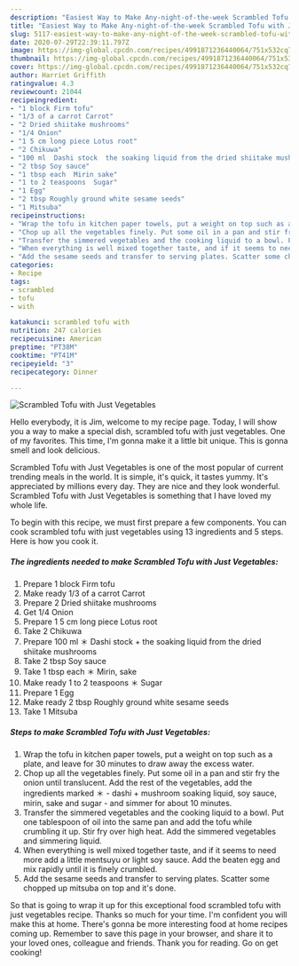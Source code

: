 ```yaml
---
description: "Easiest Way to Make Any-night-of-the-week Scrambled Tofu with Just Vegetables"
title: "Easiest Way to Make Any-night-of-the-week Scrambled Tofu with Just Vegetables"
slug: 5117-easiest-way-to-make-any-night-of-the-week-scrambled-tofu-with-just-vegetables
date: 2020-07-29T22:39:11.797Z
image: https://img-global.cpcdn.com/recipes/4991871236440064/751x532cq70/scrambled-tofu-with-just-vegetables-recipe-main-photo.jpg
thumbnail: https://img-global.cpcdn.com/recipes/4991871236440064/751x532cq70/scrambled-tofu-with-just-vegetables-recipe-main-photo.jpg
cover: https://img-global.cpcdn.com/recipes/4991871236440064/751x532cq70/scrambled-tofu-with-just-vegetables-recipe-main-photo.jpg
author: Harriet Griffith
ratingvalue: 4.3
reviewcount: 21044
recipeingredient:
- "1 block Firm tofu"
- "1/3 of a carrot Carrot"
- "2 Dried shiitake mushrooms"
- "1/4 Onion"
- "1 5 cm long piece Lotus root"
- "2 Chikuwa"
- "100 ml  Dashi stock  the soaking liquid from the dried shiitake mushrooms"
- "2 tbsp Soy sauce"
- "1 tbsp each  Mirin sake"
- "1 to 2 teaspoons  Sugar"
- "1 Egg"
- "2 tbsp Roughly ground white sesame seeds"
- "1 Mitsuba"
recipeinstructions:
- "Wrap the tofu in kitchen paper towels, put a weight on top such as a plate, and leave for 30 minutes to draw away the excess water."
- "Chop up all the vegetables finely. Put some oil in a pan and stir fry the onion until translucent. Add the rest of the vegetables, add the ingredients marked ＊ - dashi + mushroom soaking liquid, soy sauce, mirin, sake and sugar - and simmer for about 10 minutes."
- "Transfer the simmered vegetables and the cooking liquid to a bowl. Put one tablespoon of oil into the same pan and add the tofu while crumbling it up. Stir fry over high heat. Add the simmered vegetables and simmering liquid."
- "When everything is well mixed together taste, and if it seems to need more add a little mentsuyu or light soy sauce. Add the beaten egg and mix rapidly until it is finely crumbled."
- "Add the sesame seeds and transfer to serving plates. Scatter some chopped up mitsuba on top and it&#39;s done."
categories:
- Recipe
tags:
- scrambled
- tofu
- with

katakunci: scrambled tofu with 
nutrition: 247 calories
recipecuisine: American
preptime: "PT38M"
cooktime: "PT41M"
recipeyield: "3"
recipecategory: Dinner

---
```



![Scrambled Tofu with Just Vegetables](https://img-global.cpcdn.com/recipes/4991871236440064/751x532cq70/scrambled-tofu-with-just-vegetables-recipe-main-photo.jpg)

Hello everybody, it is Jim, welcome to my recipe page. Today, I will show you a way to make a special dish, scrambled tofu with just vegetables. One of my favorites. This time, I'm gonna make it a little bit unique. This is gonna smell and look delicious.

Scrambled Tofu with Just Vegetables is one of the most popular of current trending meals in the world. It is simple, it's quick, it tastes yummy. It's appreciated by millions every day. They are nice and they look wonderful. Scrambled Tofu with Just Vegetables is something that I have loved my whole life.




To begin with this recipe, we must first prepare a few components. You can cook scrambled tofu with just vegetables using 13 ingredients and 5 steps. Here is how you cook it.

<!--inarticleads1-->

##### The ingredients needed to make Scrambled Tofu with Just Vegetables:

1. Prepare 1 block Firm tofu
1. Make ready 1/3 of a carrot Carrot
1. Prepare 2 Dried shiitake mushrooms
1. Get 1/4 Onion
1. Prepare 1 5 cm long piece Lotus root
1. Take 2 Chikuwa
1. Prepare 100 ml ＊ Dashi stock + the soaking liquid from the dried shiitake mushrooms
1. Take 2 tbsp Soy sauce
1. Take 1 tbsp each ＊ Mirin, sake
1. Make ready 1 to 2 teaspoons ＊ Sugar
1. Prepare 1 Egg
1. Make ready 2 tbsp Roughly ground white sesame seeds
1. Take 1 Mitsuba




<!--inarticleads2-->

##### Steps to make Scrambled Tofu with Just Vegetables:

1. Wrap the tofu in kitchen paper towels, put a weight on top such as a plate, and leave for 30 minutes to draw away the excess water.
1. Chop up all the vegetables finely. Put some oil in a pan and stir fry the onion until translucent. Add the rest of the vegetables, add the ingredients marked ＊ - dashi + mushroom soaking liquid, soy sauce, mirin, sake and sugar - and simmer for about 10 minutes.
1. Transfer the simmered vegetables and the cooking liquid to a bowl. Put one tablespoon of oil into the same pan and add the tofu while crumbling it up. Stir fry over high heat. Add the simmered vegetables and simmering liquid.
1. When everything is well mixed together taste, and if it seems to need more add a little mentsuyu or light soy sauce. Add the beaten egg and mix rapidly until it is finely crumbled.
1. Add the sesame seeds and transfer to serving plates. Scatter some chopped up mitsuba on top and it&#39;s done.




So that is going to wrap it up for this exceptional food scrambled tofu with just vegetables recipe. Thanks so much for your time. I'm confident you will make this at home. There's gonna be more interesting food at home recipes coming up. Remember to save this page in your browser, and share it to your loved ones, colleague and friends. Thank you for reading. Go on get cooking!
